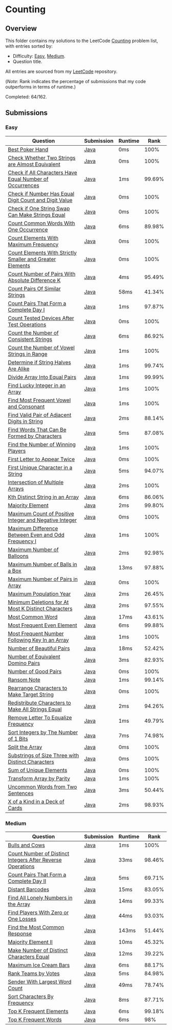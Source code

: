 # Counting

## Overview
This folder contains my solutions to the LeetCode [Counting](https://leetcode.com/problem-list/counting/) problem list,
with entries sorted by:
- Difficulty: [Easy](#easy), [Medium](#medium).
- Question title.

All entries are sourced from my [LeetCode](https://github.com/shumarb/leetcode) repository.

(*Note*: Rank indicates the percentage of submissions that my code outperforms in terms of runtime.)

Completed: 64/162.

## Submissions
### Easy
| Question                                                                                                                                                          | Submission                                                                                                                     | Runtime | Rank   |
|-------------------------------------------------------------------------------------------------------------------------------------------------------------------|--------------------------------------------------------------------------------------------------------------------------------|---------|--------|
| [Best Poker Hand](https://leetcode.com/problems/best-poker-hand/description/)                                                                                     | [Java](https://github.com/shumarb/leetcode/blob/main/submissions/BestPokerHand.java)                                      | 0ms     | 100%   |
| [Check Whether Two Strings are Almost Equivalent](https://leetcode.com/problems/check-whether-two-strings-are-almost-equivalent/description/)                     | [Java](https://github.com/shumarb/leetcode/blob/main/submissions/CheckWhetherTwoStringsAreAlmostEquivalent.java)          | 0ms     | 100%   |
| [Check if All Characters Have Equal Number of Occurrences](https://leetcode.com/problems/check-if-all-characters-have-equal-number-of-occurrences/description/)   | [Java](https://github.com/shumarb/leetcode/blob/main/submissions/CheckIfAllCharactersHaveEqualNumberOfOccurrences.java)   | 1ms     | 99.69% |
| [Check if Number Has Equal Digit Count and Digit Value](https://leetcode.com/problems/check-if-number-has-equal-digit-count-and-digit-value/description/)         | [Java](https://github.com/shumarb/leetcode/blob/main/submissions/CheckIfNumberHasEqualDigitCountAndEqualDigitValue.java)  | 0ms     | 100%   |
| [Check if One String Swap Can Make Strings Equal](https://leetcode.com/problems/check-if-one-string-swap-can-make-strings-equal/description/)                     | [Java](https://github.com/shumarb/leetcode/blob/main/submissions/CheckIfOneStringSwapCanMakeStringsEqual.java)            | 0ms     | 100%   |
| [Count Common Words With One Occurrence](https://leetcode.com/problems/count-common-words-with-one-occurrence/description/)                                       | [Java](https://github.com/shumarb/leetcode/blob/main/submissions/CountCommonWordsWithOneOccurrence.java)                  | 6ms     | 89.98% |
| [Count Elements With Maximum Frequency](https://leetcode.com/problems/count-elements-with-maximum-frequency/description/)                                         | [Java](https://github.com/shumarb/leetcode/blob/main/submissions/CountElementsWithMaximumFrequency.java)                  | 0ms     | 100%   |
| [Count Elements With Strictly Smaller and Greater Elements](https://leetcode.com/problems/count-elements-with-strictly-smaller-and-greater-elements/description/) | [Java](https://github.com/shumarb/leetcode/blob/main/submissions/CountElementsWithStrictlySmallerAndGreaterElements.java) | 0ms     | 100%   |
| [Count Number of Pairs With Absolute Difference K](https://leetcode.com/problems/count-number-of-pairs-with-absolute-difference-k/description/)                   | [Java](https://github.com/shumarb/leetcode/blob/main/submissions/CountNumberOfPairsWithAbsoluteDifferenceK.java)          | 4ms     | 95.49% |
| [Count Pairs Of Similar Strings](https://leetcode.com/problems/count-pairs-of-similar-strings/description/)                                                       | [Java](https://github.com/shumarb/leetcode/blob/main/submissions/CountPairsOfSimilarStrings.java)                         | 58ms    | 41.34% |
| [Count Pairs That Form a Complete Day I](https://leetcode.com/problems/count-pairs-that-form-a-complete-day-i/description/)                                       | [Java](https://github.com/shumarb/leetcode/blob/main/submissions/CountPairsThatFormACompleteDayOne.java)                  | 1ms     | 97.87% |
| [Count Tested Devices After Test Operations](https://leetcode.com/problems/count-tested-devices-after-test-operations/description/)                               | [Java](https://github.com/shumarb/leetcode/blob/main/submissions/CountTestedDevicesAfterTestOperations.java)              | 0ms     | 100%   |
| [Count the Number of Consistent Strings](https://leetcode.com/problems/count-the-number-of-consistent-strings/description/)                                       | [Java](https://github.com/shumarb/leetcode/blob/main/submissions/CountTheNumberOfConsistentStrings.java)                  | 6ms     | 86.92% |
| [Count the Number of Vowel Strings in Range](https://leetcode.com/problems/count-the-number-of-vowel-strings-in-range/description/)                               | [Java](https://github.com/shumarb/leetcode/blob/main/submissions/CountTheNumberOfVowelStringsInRange.java)                | 1ms     | 100%   |
| [Determine if String Halves Are Alike](https://leetcode.com/problems/determine-if-string-halves-are-alike/description/)                                           | [Java](https://github.com/shumarb/leetcode/blob/main/submissions/DetermineIfStringHalvesAreAlike.java)                    | 1ms     | 99.74% |
| [Divide Array Into Equal Pairs](https://leetcode.com/problems/divide-array-into-equal-pairs/description/)                                                         | [Java](https://github.com/shumarb/leetcode/blob/main/submissions/DivideArrayIntoEqualPairs.java)                          | 1ms     | 99.99% |
| [Find Lucky Integer in an Array](https://leetcode.com/problems/find-lucky-integer-in-an-array/description/)                                                       | [Java](https://github.com/shumarb/leetcode/blob/main/submissions/FindLuckyIntegerInAnArray.java)                          | 1ms     | 100%   |
| [Find Most Frequent Vowel and Consonant](https://leetcode.com/problems/find-most-frequent-vowel-and-consonant/description)                                        | [Java](https://github.com/shumarb/leetcode/blob/main/submissions/FindMostFrequentVowelAndConsonant.java)                  | 1ms     | 100%   |
| [Find Valid Pair of Adjacent Digits in String](https://leetcode.com/problems/find-valid-pair-of-adjacent-digits-in-string/description/)                           | [Java](https://github.com/shumarb/leetcode/blob/main/submissions/FindValidPairOfAdjacentDigitsInString.java)              | 2ms     | 88.14% |
| [Find Words That Can Be Formed by Characters](https://leetcode.com/problems/find-words-that-can-be-formed-by-characters/description/)                             | [Java](https://github.com/shumarb/leetcode/blob/main/submissions/FindWordsThatCanBeFormedByCharacters.java)               | 5ms     | 87.08% |
| [Find the Number of Winning Players](https://leetcode.com/problems/find-the-number-of-winning-players/description/)                                               | [Java](https://github.com/shumarb/leetcode/blob/main/submissions/FindTheNumberOfWinningPlayers.java)                      | 1ms     | 100%   |
| [First Letter to Appear Twice](https://leetcode.com/problems/first-letter-to-appear-twice/description/)                                                           | [Java](https://github.com/shumarb/leetcode/blob/main/submissions/FirstLetterToAppearTwice.java)                           | 0ms     | 100%   |
| [First Unique Character in a String](https://leetcode.com/problems/first-unique-character-in-a-string/description/)                                               | [Java](https://github.com/shumarb/leetcode/blob/main/submissions/FirstUniqueCharacterInAString.java)                      | 5ms     | 94.07% |
| [Intersection of Multiple Arrays](https://leetcode.com/problems/intersection-of-two-arrays/description/)                                                          | [Java](https://github.com/shumarb/leetcode/blob/main/submissions/IntersectionofMultipleArrays.java)                       | 2ms     | 100%   |
| [Kth Distinct String in an Array](https://leetcode.com/problems/kth-distinct-string-in-an-array/description/)                                                     | [Java](https://github.com/shumarb/leetcode/blob/main/submissions/KthDistinctStringInAnArray.java)                         | 6ms     | 86.06% |
| [Majority Element](https://leetcode.com/problems/majority-element/description/)                                                                                   | [Java](https://github.com/shumarb/leetcode/blob/main/submissions/MajorityElement.java)                                    | 2ms     | 99.80% |
| [Maximum Count of Positive Integer and Negative Integer](https://leetcode.com/problems/maximum-count-of-positive-integer-and-negative-integer/description/)       | [Java](https://github.com/shumarb/leetcode/blob/main/submissions/MaximumCountOfPositiveIntegerAndNegativeInteger.java)    | 0ms     | 100%   |
| [Maximum Difference Between Even and Odd Frequency I](https://leetcode.com/problems/maximum-difference-between-even-and-odd-frequency-i/description/)             | [Java](https://github.com/shumarb/leetcode/blob/main/submissions/MaximumDifferenceBetweenEvenAndOddFrequencyOne.java)     | 1ms     | 100%   |
| [Maximum Number of Balloons](https://leetcode.com/problems/maximum-number-of-balloons/description/)                                                               | [Java](https://github.com/shumarb/leetcode/blob/main/submissions/MaximumNumberOfBalloons.java)                            | 2ms     | 92.98% |
| [Maximum Number of Balls in a Box](https://leetcode.com/problems/maximum-number-of-balls-in-a-box/description/)                                                   | [Java](https://github.com/shumarb/leetcode/blob/main/submissions/MaximumNumberOfBallsInABox.java)                         | 13ms    | 97.88% |
| [Maximum Number of Pairs in Array](https://leetcode.com/problems/maximum-number-of-pairs-in-array/description/)                                                   | [Java](https://github.com/shumarb/leetcode/blob/main/submissions/MaximumNumberOfPairsInArray.java)                        | 0ms     | 100%   |
| [Maximum Population Year](https://leetcode.com/problems/maximum-population-year/description/)                                                                     | [Java](https://github.com/shumarb/leetcode/blob/main/submissions/MaximumPopulationYear.java)                              | 2ms     | 26.45% |
| [Minimum Deletions for At Most K Distinct Characters](https://leetcode.com/problems/minimum-deletions-for-at-most-k-distinct-characters/description/)             | [Java](https://github.com/shumarb/leetcode/blob/main/submissions/MinimumDeletionsForAtMostKDistinctCharacters.java)       | 2ms     | 97.55% |
| [Most Common Word](https://leetcode.com/problems/most-common-word/description/)                                                                                   | [Java](https://github.com/shumarb/leetcode/blob/main/submissions/MostCommonWord.java)                                     | 17ms    | 43.61% |
| [Most Frequent Even Element](https://leetcode.com/problems/most-frequent-even-element/description/)                                                               | [Java](https://github.com/shumarb/leetcode/blob/main/submissions/MostFrequentEvenElement.java)                            | 6ms     | 99.88% |
| [Most Frequent Number Following Key In an Array](https://leetcode.com/problems/most-frequent-number-following-key-in-an-array/description/)                       | [Java](https://github.com/shumarb/leetcode/blob/main/submissions/MostFrequentNumberFollowingKeyInAnArray.java)            | 1ms     | 100%   |
| [Number of Beautiful Pairs](https://leetcode.com/problems/number-of-beautiful-pairs/description/)                                                                 | [Java](https://github.com/shumarb/leetcode/blob/main/submissions/NumberOfBeautifulPairs.java)                             | 18ms    | 52.42% |
| [Number of Equivalent Domino Pairs](https://leetcode.com/problems/number-of-equivalent-domino-pairs/description/)                                                 | [Java](https://github.com/shumarb/leetcode/blob/main/submissions/NumberOfEquivalentDominoPairs.java)                      | 3ms     | 82.93% |
| [Number of Good Pairs](https://leetcode.com/problems/number-of-good-pairs/description/)                                                                           | [Java](https://github.com/shumarb/leetcode/blob/main/submissions/NumberOfGoodPairs.java)                                  | 0ms     | 100%   |
| [Ransom Note](https://leetcode.com/problems/ransom-note/description/)                                                                                             | [Java](https://github.com/shumarb/leetcode/blob/main/submissions/RansomNote.java)                                         | 1ms     | 99.14% |
| [Rearrange Characters to Make Target String](https://leetcode.com/problems/rearrange-characters-to-make-target-string/description/)                               | [Java](https://github.com/shumarb/leetcode/blob/main/submissions/RearrangeCharactersToMakeTargetString.java)              | 0ms     | 100%   |
| [Redistribute Characters to Make All Strings Equal](https://leetcode.com/problems/redistribute-characters-to-make-all-strings-equal/description/)                 | [Java](https://github.com/shumarb/leetcode/blob/main/submissions/RedistributeCharactersToMakeAllStringsEqual.java)        | 2ms     | 94.26% |
| [Remove Letter To Equalize Frequency](https://leetcode.com/problems/remove-letter-to-equalize-frequency/description/)                                             | [Java](https://github.com/shumarb/leetcode/blob/main/submissions/RemoveLetterToEqualizeFrequency.java)                    | 1ms     | 49.79% |
| [Sort Integers by The Number of 1 Bits](https://leetcode.com/problems/sort-integers-by-the-number-of-1-bits/description/)                                         | [Java](https://github.com/shumarb/leetcode/blob/main/submissions/SortIntegersByTheNumberOf1Bits.java)                     | 7ms     | 74.98% |
| [Split the Array](https://leetcode.com/problems/split-the-array/description/)                                                                                     | [Java](https://github.com/shumarb/leetcode/blob/main/submissions/SplitTheArray.java)                                      | 0ms     | 100%   |
| [Substrings of Size Three with Distinct Characters](https://leetcode.com/problems/substrings-of-size-three-with-distinct-characters/description/)                 | [Java](https://github.com/shumarb/leetcode/blob/main/submissions/SubstringsOfSizeThreeWithDistinctCharacters.java)        | 0ms     | 100%   |
| [Sum of Unique Elements](https://leetcode.com/problems/sum-of-unique-elements/description/)                                                                       | [Java](https://github.com/shumarb/leetcode/blob/main/submissions/SumOfUniqueElements.java)                                | 0ms     | 100%   |
| [Transform Array by Parity](https://leetcode.com/problems/transform-array-by-parity/description/)                                                                 | [Java](https://github.com/shumarb/leetcode/blob/main/submissions/TransformArrayByParity.java)                             | 1ms     | 100%   |
| [Uncommon Words from Two Sentences](https://leetcode.com/problems/uncommon-words-from-two-sentences/description/)                                                 | [Java](https://github.com/shumarb/leetcode/blob/main/submissions/UncommonWordsFromTwoSentences.java)                      | 3ms     | 50.44% |
| [X of a Kind in a Deck of Cards](https://leetcode.com/problems/x-of-a-kind-in-a-deck-of-cards/description/)                                                       | [Java](https://github.com/shumarb/leetcode/blob/main/submissions/XOfAKindInADeckOfCards.java)                             | 2ms     | 98.93% |

### Medium
| Question                                                                                                                        | Submission                                                                                                                      | Runtime | Rank   |
|---------------------------------------------------------------------------------------------------------------------------------|---------------------------------------------------------------------------------------------------------------------------------|---------|--------|
| [Bulls and Cows](https://leetcode.com/problems/bulls-and-cows/description/)                                                     | [Java](https://github.com/shumarb/leetcode/blob/main/submissions/BullsAndCows.java)                                        | 1ms     | 100%   |
| [Count Number of Distinct Integers After Reverse Operations](https://leetcode.com/problems/count-largest-group/description/)    | [Java](https://github.com/shumarb/leetcode/blob/main/submissions/CountNumberOfDistinctIntegersAfterReverseOperations.java) | 33ms    | 98.46% |
| [Count Pairs That Form a Complete Day II](https://leetcode.com/problems/count-pairs-that-form-a-complete-day-ii/description/)   | [Java](https://github.com/shumarb/leetcode/blob/main/submissions/CountPairsThatFormACompleteDayTwo.java)                   | 5ms     | 69.71% |
| [Distant Barcodes](https://leetcode.com/problems/distant-barcodes/description/)                                                 | [Java](https://github.com/shumarb/leetcode/blob/main/submissions/DistantBarcodes.java)                                     | 15ms    | 83.05% |
| [Find All Lonely Numbers in the Array](https://leetcode.com/problems/find-all-lonely-numbers-in-the-array/description/)         | [Java](https://github.com/shumarb/leetcode/blob/main/submissions/FindAllLonelyNumbersInTheArray.java)                      | 14ms    | 99.33% |
| [Find Players With Zero or One Losses](https://leetcode.com/problems/find-players-with-zero-or-one-losses/description/)         | [Java](https://github.com/shumarb/leetcode/blob/main/submissions/FindPlayersWithZeroOrOneLosses.java)                      | 44ms    | 93.03% |
| [Find the Most Common Response](https://leetcode.com/problems/find-the-most-common-response/description/)                       | [Java](https://github.com/shumarb/leetcode/blob/main/submissions/FindTheMostCommonResponse.java)                           | 143ms   | 51.44% |
| [Majority Element II](https://leetcode.com/problems/majority-element-ii/description/)                                           | [Java](https://github.com/shumarb/leetcode/blob/main/submissions/MajorityElementTwo.java)                                  | 10ms    | 45.32% |
| [Make Number of Distinct Characters Equal](https://leetcode.com/problems/make-number-of-distinct-characters-equal/description/) | [Java](https://github.com/shumarb/leetcode/blob/main/submissions/MakeNumberOfDistinctCharactersEqual.java)                 | 12ms    | 39.22% |
| [Maximum Ice Cream Bars](https://leetcode.com/problems/maximum-ice-cream-bars/description/)                                     | [Java](https://github.com/shumarb/leetcode/blob/main/submissions/MaximumIceCreamBars.java)                                 | 6ms     | 88.17% |
| [Rank Teams by Votes](https://leetcode.com/problems/rank-teams-by-votes/description/)                                           | [Java](https://github.com/shumarb/leetcode/blob/main/submissions/RankTeamsByVotes.java)                                    | 5ms     | 84.98% |
| [Sender With Largest Word Count](https://leetcode.com/problems/sender-with-largest-word-count/description/)                     | [Java](https://github.com/shumarb/leetcode/blob/main/submissions/SenderWithLargestWordCount.java)                          | 49ms    | 78.74% |
| [Sort Characters By Frequency](https://leetcode.com/problems/sort-characters-by-frequency/description/)                         | [Java](https://github.com/shumarb/leetcode/blob/main/submissions/SortCharactersByFrequency.java)                           | 8ms     | 87.71% |
| [Top K Frequent Elements](https://leetcode.com/problems/top-k-frequent-elements/description/)                                   | [Java](https://github.com/shumarb/leetcode/blob/main/submissions/TopKFrequentElements.java)                                | 6ms     | 99.18% |
| [Top K Frequent Words](https://leetcode.com/problems/top-k-frequent-words/description/)                                         | [Java](https://github.com/shumarb/leetcode/blob/main/submissions/TopKFrequentWords.java)                                   | 6ms     | 98%    | 
